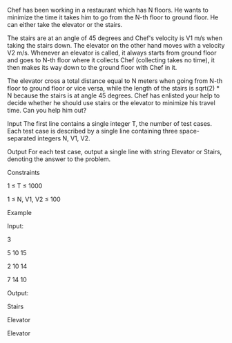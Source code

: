 Chef has been working in a restaurant which has N floors. He wants to minimize the time it takes him to go from the N-th floor to ground floor. He can either take the elevator or the stairs.

The stairs are at an angle of 45 degrees and Chef's velocity is V1 m/s when taking the stairs down. The elevator on the other hand moves with a velocity V2 m/s. Whenever an elevator is called, it always starts from ground floor and goes to N-th floor where it collects Chef (collecting takes no time), it then makes its way down to the ground floor with Chef in it.

The elevator cross a total distance equal to N meters when going from N-th floor to ground floor or vice versa, while the length of the stairs is sqrt(2) * N because the stairs is at angle 45 degrees.
Chef has enlisted your help to decide whether he should use stairs or the elevator to minimize his travel time. Can you help him out?

Input
The first line contains a single integer T, the number of test cases. Each test case is described by a single line containing three space-separated integers N, V1, V2.

Output
For each test case, output a single line with string Elevator or Stairs, denoting the answer to the problem.

Constraints

1 ≤ T ≤ 1000

1 ≤ N, V1, V2 ≤ 100
 

Example

Input:

3

5 10 15

2 10 14

7 14 10

Output:

Stairs

Elevator

Elevator
